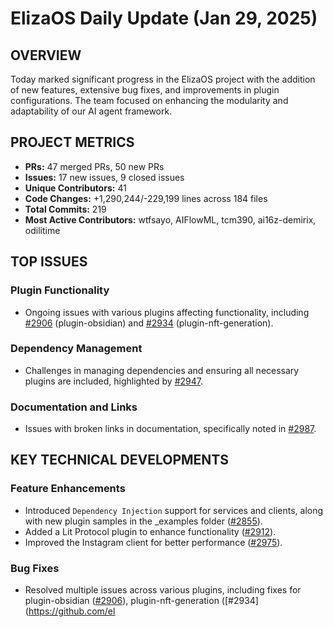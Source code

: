 # ElizaOS Daily Update (Jan 29, 2025)

## OVERVIEW 
Today marked significant progress in the ElizaOS project with the addition of new features, extensive bug fixes, and improvements in plugin configurations. The team focused on enhancing the modularity and adaptability of our AI agent framework.

## PROJECT METRICS
- **PRs:** 47 merged PRs, 50 new PRs
- **Issues:** 17 new issues, 9 closed issues
- **Unique Contributors:** 41
- **Code Changes:** +1,290,244/-229,199 lines across 184 files
- **Total Commits:** 219
- **Most Active Contributors:** wtfsayo, AIFlowML, tcm390, ai16z-demirix, odilitime

## TOP ISSUES
### Plugin Functionality
- Ongoing issues with various plugins affecting functionality, including [#2906](https://github.com/elizaos/eliza/issues/2906) (plugin-obsidian) and [#2934](https://github.com/elizaos/eliza/issues/2934) (plugin-nft-generation).

### Dependency Management
- Challenges in managing dependencies and ensuring all necessary plugins are included, highlighted by [#2947](https://github.com/elizaos/eliza/issues/2947).

### Documentation and Links
- Issues with broken links in documentation, specifically noted in [#2987](https://github.com/elizaos/eliza/issues/2987).

## KEY TECHNICAL DEVELOPMENTS
### Feature Enhancements
- Introduced `Dependency Injection` support for services and clients, along with new plugin samples in the _examples folder ([#2855](https://github.com/elizaos/eliza/pull/2855)).
- Added a Lit Protocol plugin to enhance functionality ([#2912](https://github.com/elizaos/eliza/pull/2912)).
- Improved the Instagram client for better performance ([#2975](https://github.com/elizaos/eliza/pull/2975)).

### Bug Fixes
- Resolved multiple issues across various plugins, including fixes for plugin-obsidian ([#2906](https://github.com/elizaos/eliza/pull/2906)), plugin-nft-generation ([#2934](https://github.com/el